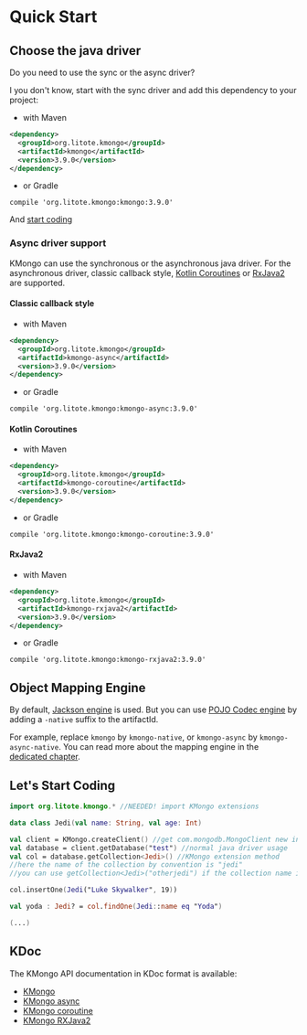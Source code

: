 # Quick Start

## Choose the java driver

Do you need to use the sync or the async driver?

I you don't know, start with the sync driver and add this dependency to your project:

- with Maven

```xml
<dependency>
  <groupId>org.litote.kmongo</groupId>
  <artifactId>kmongo</artifactId>
  <version>3.9.0</version>
</dependency>
```

- or Gradle

```
compile 'org.litote.kmongo:kmongo:3.9.0'
```

And [start coding](#lets-start-coding)

### Async driver support

KMongo can use the synchronous or the asynchronous java driver. 
For the asynchronous driver, classic callback style, [Kotlin Coroutines](https://kotlinlang.org/docs/reference/coroutines.html) or [RxJava2](http://reactivex.io/) are supported.

#### Classic callback style

- with Maven

```xml
<dependency>
  <groupId>org.litote.kmongo</groupId>
  <artifactId>kmongo-async</artifactId>
  <version>3.9.0</version>
</dependency>
```

- or Gradle

```
compile 'org.litote.kmongo:kmongo-async:3.9.0'
```

#### Kotlin Coroutines

- with Maven

```xml
<dependency>
  <groupId>org.litote.kmongo</groupId>
  <artifactId>kmongo-coroutine</artifactId>
  <version>3.9.0</version>
</dependency>
```

- or Gradle

```
compile 'org.litote.kmongo:kmongo-coroutine:3.9.0'
```

#### RxJava2

- with Maven

```xml
<dependency>
  <groupId>org.litote.kmongo</groupId>
  <artifactId>kmongo-rxjava2</artifactId>
  <version>3.9.0</version>
</dependency>
```

- or Gradle

```
compile 'org.litote.kmongo:kmongo-rxjava2:3.9.0'
```

## Object Mapping Engine

By default, [Jackson engine](https://github.com/FasterXML/jackson) is used.
But you can use [POJO Codec engine](https://mongodb.github.io/mongo-java-driver/3.5/bson/pojos/) 
by adding a ```-native``` suffix to the artifactId.

For example, replace ```kmongo``` by ```kmongo-native```, or ```kmongo-async``` by ```kmongo-async-native```.
You can read more about the mapping engine in the [dedicated chapter](object-mapping/index.html#how-to-choose-the-mapping-engine). 

## Let's Start Coding

```kotlin
import org.litote.kmongo.* //NEEDED! import KMongo extensions

data class Jedi(val name: String, val age: Int)

val client = KMongo.createClient() //get com.mongodb.MongoClient new instance
val database = client.getDatabase("test") //normal java driver usage
val col = database.getCollection<Jedi>() //KMongo extension method
//here the name of the collection by convention is "jedi"
//you can use getCollection<Jedi>("otherjedi") if the collection name is different

col.insertOne(Jedi("Luke Skywalker", 19))

val yoda : Jedi? = col.findOne(Jedi::name eq "Yoda")

(...)
```

## KDoc

The KMongo API documentation in KDoc format is available:

- [KMongo](https://litote.org/kmongo/dokka/kmongo/org.litote.kmongo/index.html)
- [KMongo async](https://litote.org/kmongo/dokka/kmongo/org.litote.kmongo.async/index.html)
- [KMongo coroutine](https://litote.org/kmongo/dokka/kmongo/org.litote.kmongo.coroutine/index.html)
- [KMongo RXJava2](https://litote.org/kmongo/dokka/kmongo/org.litote.kmongo.rxjava2/index.html)
